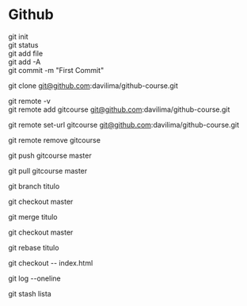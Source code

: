 # Github

git init <br/>
git status <br/>
git add file <br/>
git add -A <br/>
git commit -m "First Commit" <br/>


git clone git@github.com:davilima/github-course.git <br/>

git remote -v  <br/>
git remote add gitcourse git@github.com:davilima/github-course.git <br/>

git remote set-url gitcourse git@github.com:davilima/github-course.git <br/>

git remote remove gitcourse <br/>


git push gitcourse master <br/>

git pull gitcourse master <br/>


git branch titulo <br/>




git checkout master <br/>

git merge titulo <br/>

git checkout master <br/>

git rebase titulo <br/>


git checkout -- index.html <br/>



git log --oneline <br/>

git stash lista <br/>


 
